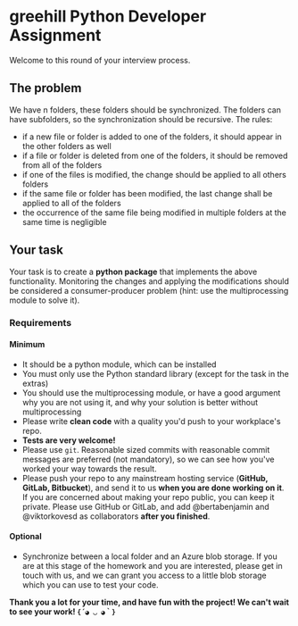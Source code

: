 # greehill Python Developer Assignment

Welcome to this round of your interview process.

## The problem

We have n folders, these folders should be synchronized. The folders can have subfolders, so the synchronization should be recursive. 
The rules:
* if a new file or folder is added to one of the folders, it should appear in the other folders as well
* if a file or folder is deleted from one of the folders, it should be removed from all of the folders
* if one of the files is modified, the change should be applied to all others folders
* if the same file or folder has been modified, the last change shall be applied to all of the folders
* the occurrence of the same file being modified in multiple folders at the same time is negligible 

## Your task

Your task is to create a **python package** that implements the above functionality. Monitoring the changes and applying the modifications should be considered a consumer-producer problem (hint: use the multiprocessing module to solve it). 


### Requirements

#### Minimum

- It should be a python module, which can be installed
- You must only use the Python standard library (except for the task in the extras)
- You should use the multiprocessing module, or have a good argument why you are not using it, and why your solution is better without multiprocessing
- Please write **clean code** with a quality you'd push to your workplace's repo.
- **Tests are very welcome!** 
- Please use `git`. Reasonable sized commits with reasonable commit messages are preferred (not mandatory), so we can see how you've worked your way towards the result.
- Please push your repo to any mainstream hosting service (**GitHub, GitLab, Bitbucket**), and send it to us **when you are done working on it**. If you are concerned about making your repo public, you can keep it private. Please use GitHub or GitLab, and add @bertabenjamin and @viktorkovesd as collaborators **after you finished**.

#### Optional

- Synchronize between a local folder and an Azure blob storage. If you are at this stage of the homework and you are interested, please get in touch with us, and we can grant you access to a little blob storage which you can use to test your code. 


**Thank you a lot for your time, and have fun with the project! We can't wait to see your work! `{´◕ ◡ ◕｀}`**

